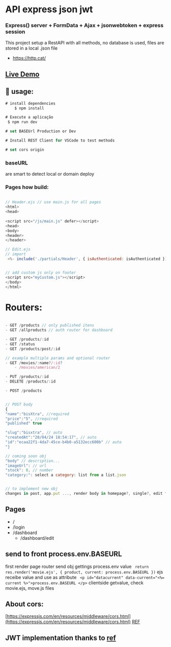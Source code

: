 # API express json jwt
### Express() server +  FormData + Ajax + jsonwebtoken + express session

This project setup a RestAPI with all methods, no database is used, files are stored in a local .json file

- https://http.cat/

## [Live Demo](https://api.gpdev.tech/)

## :rocket: usage:

```js
# install dependencies
    $ npm install

# Execute a aplicação
 $ npm run dev

# set BASEUrl Production or Dev

# Install REST Client for VSCode to test methods

# set cors origin 
```

### baseURL 
are smart to detect local or domain deploy

### Pages how build:

```js

// Header.ejs // use main.js for all pages
<html>
<head>
    
<script src="/js/main.js" defer></script>
<head>
<body>
<header>
</header>

// Edit.ejs
// import
 <%- include('./partials/Header', { isAuthenticated: isAuthenticated }); %>


// add custom js only on footer
<script src="myCustom.js"></script>
</body>
</html>
 ```


# Routers:

```js

- GET /products // only published itens
- GET /allproducts // auth router for dashboard

- GET /products/:id
- GET /status
- GET /products/post/:id

// example multiple params and optional router
- GET /movies/:name?/:id? 
    - /movies/american/2

- PUT /products/:id
- DELETE /products/:id

- POST /products


// POST body
{
"name":"bisXtra", //required
"price":"5", //required
"published" true

"slug":"bisxtra", // auto
"createdAt":"20/04/24 18:54:17", // auto 
"id":"ecaa22f1-4da7-45ce-b4b0-a5132ecc600b" // auto
"}

// coming soon obj
"body" // description...
"imageUrl": // url
"stock": 0, // number
"category:": select a category: list from a list.json


// to implement new obj
changes in post, app.put ..., render body in homepage?, single?, edit forms and write


```

## Pages

- /
- /login
- /dashboard
    - /dashboard/edit


## send to front process.env.BASEURL

first render page router send obj gettings process.env value ` return res.render('movie.ejs', { product, current: process.env.BASEURL })`
ejs receibe value and use as attribute ` <p id="datacurrent" data-current="<%= current %>">process.env.BASEURL </p>`
clientside getvalue, check movie.ejs, move.js files



## About cors:

[https://expressjs.com/en/resources/middleware/cors.html](https://expressjs.com/en/resources/middleware/cors.html)
[REF](https://www.youtube.com/watch?v=fm4_EuCsQwg)

## JWT implementation thanks to [ref](https://www.luiztools.com.br/post/autenticacao-json-web-token-jwt-em-nodejs/)

